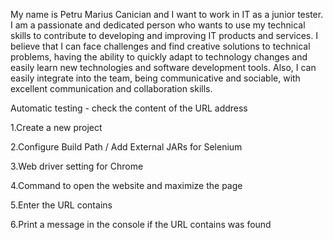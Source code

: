 My name is Petru Marius Canician and I want to work in IT as a junior tester. I am a passionate and dedicated person who wants to use my technical skills to contribute to developing and improving IT products and services.
I believe that I can face challenges and find creative solutions to technical problems, having the ability to quickly adapt to technology changes and easily learn new technologies and software development tools. 
Also, I can easily integrate into the team, being communicative and sociable, with excellent communication and collaboration skills.

Automatic testing - check the content of the URL address

1.Create a new project

2.Configure Build Path / Add External JARs for Selenium

3.Web driver setting for Chrome

4.Command to open the website and maximize the page

5.Enter the URL contains

6.Print a message in the console if the URL contains was found 